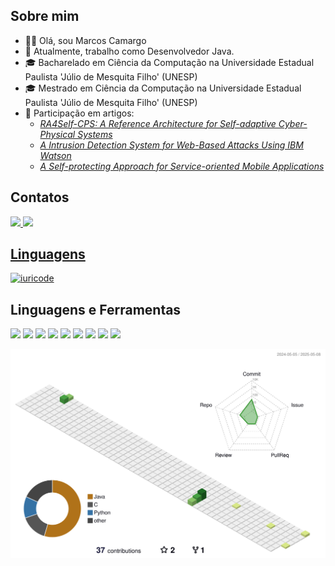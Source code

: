 ## Sobre mim
- 🧒🏻 Olá, sou Marcos Camargo
- 👀 Atualmente, trabalho como Desenvolvedor Java.
- 🎓 Bacharelado em Ciência da Computação na Universidade Estadual Paulista 'Júlio de Mesquita Filho' (UNESP)
- 🎓 Mestrado em Ciência da Computação na Universidade Estadual Paulista 'Júlio de Mesquita Filho' (UNESP) 
- 📖 Participação em artigos:
  - [<i> RA4Self-CPS: A Reference Architecture for Self-adaptive Cyber-Physical Systems</i>](https://ieeexplore.ieee.org/document/10412036)  
  - [<i> A Intrusion Detection System for Web-Based Attacks Using IBM Watson</i>](https://ieeexplore.ieee.org/document/9661457)
  - [<i> A Self-protecting Approach for Service-oriented Mobile Applications</i>](https://www.researchgate.net/publication/351352704_A_Self-protecting_Approach_for_Service-oriented_Mobile_Applications)

  
## Contatos
  
<div>
  <a href="mailto:mp.camargo@outlook.com"> <img src="https://img.shields.io/badge/Microsoft_Outlook-0078D4?style=for-the-badge&logo=microsoft-outlook&logoColor=white">
  <a href="https://linkedin.com/in/mpcamargo1"> <img src="https://img.shields.io/badge/LinkedIn-0077B5?style=for-the-badge&logo=linkedin&logoColor=white">
</div>

## Linguagens
[![iuricode](https://github-readme-stats.vercel.app/api/top-langs/?username=mpcamargo1&layout=compact)](https://github.com/anuraghazra/github-readme-stats)
    
## Linguagens e Ferramentas
  <div>
    <img src="https://img.shields.io/badge/C-00599C?style=for-the-badge&logo=c&logoColor=white">
    <img src="https://img.shields.io/badge/C%23-239120?style=for-the-badge&logo=c-sharp&logoColor=white">
    <img src="https://img.shields.io/badge/.NET-5C2D91?style=for-the-badge&logo=.net&logoColor=white">
    <img src="https://img.shields.io/badge/Java-ED8B00?style=for-the-badge&logo=java&logoColor=white">
    <img src="https://img.shields.io/badge/HTML5-E34F26?style=for-the-badge&logo=html5&logoColor=white">
    <img src="https://img.shields.io/badge/Spring-6DB33F?style=for-the-badge&logo=spring&logoColor=white">
    <img src="https://img.shields.io/badge/MySQL-00000F?style=for-the-badge&logo=mysql&logoColor=white">
    <img src="https://img.shields.io/badge/MongoDB-4EA94B?style=for-the-badge&logo=mongodb&logoColor=white">
    <img src="https://img.shields.io/badge/Unity-100000?style=for-the-badge&logo=unity&logoColor=white">
  </div>

![](./profile-3d-contrib/profile-green-animate.svg)

    
<!---
mpcamargo1/mpcamargo1 is a ✨ special ✨ repository because its `README.md` (this file) appears on your GitHub profile.
You can click the Preview link to take a look at your changes.
--->
